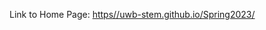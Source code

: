 Link to Home Page: [https//uwb-stem.github.io/Spring2023/](https://depts.washington.edu/stemadv/spring-2023/index.html)

